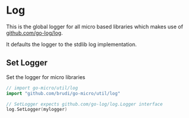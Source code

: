 # Log

This is the global logger for all micro based libraries which makes use of [github.com/go-log/log](https://github.com/go-log/log). 

It defaults the logger to the stdlib log implementation. 

## Set Logger

Set the logger for micro libraries

```go
// import go-micro/util/log
import "github.com/brudi/go-micro/util/log"

// SetLogger expects github.com/go-log/log.Logger interface
log.SetLogger(mylogger)
```
